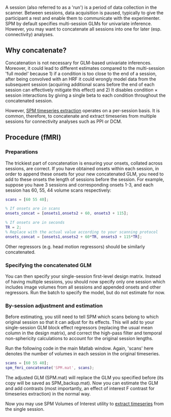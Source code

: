 A session (also referred to as a \'run\') is a period of data collection
in the scanner. Between sessions, data acquisition is paused, typically
to give the participant a rest and enable them to communicate with the
experimenter. SPM by default specifies multi-session GLMs for univariate
inference. However, you may want to concatenate all sessions into one
for later (esp. connectivity) analyses.

## Why concatenate?

Concatenation is not necessary for GLM-based univariate inferences.
Moreover, it could lead to different estimates compared to the
multi-session \'full model\' because 1) if a condition is too close to
the end of a session, after being convolved with an HRF it could wrongly
model data from the subsequent session (acquiring additional scans
before the end of each session can effectively mitigate this effect) and
2) It disables condition × session interactions by giving a single beta
to each condition throughout the concatenated session.

However, [SPM timeseries
extraction](SPM/Timeseries_extraction "wikilink") operates on a
per-session basis. It is common, therefore, to concatenate and extract
timeseries from multiple sessions for connectivity analyses such as PPI
or DCM.

## Procedure (fMRI)

### Preparations

The trickiest part of concatenation is ensuring your onsets, collated
across sessions, are correct. If you have obtained onsets within each
session, in order to append these onsets for your new concatenated GLM,
you need to add to these onsets the length of sessions before the
session. For example, suppose you have 3 sessions and corresponding
onsets 1-3, and each session has 60, 55, 44 volume scans respectively:

```matlab
scans = [60 55 40];

% If onsets are in scans
onsets_concat = [onsets1,onsets2 + 60, onsets3 + 115];

% If onsets are in seconds
TR = 2;
% Replace with the actual value according to your scanning protocol
onsets_concat = [onsets1,onsets2 + 60*TR, onsets3 + 115*TR];
```

Other regressors (e.g.
head motion regressors) should be similarly concatenated.

### Specifying the concatenated GLM

You can then specify your single-session first-level design matrix.
Instead of having multiple sessions, you should now specify only one
session which includes image volumes from all sessions and appended
onsets and other regressors. Run the batch to specify the model, but do
not estimate for now.

### By-session adjustment and estimation

Before estimating, you still need to tell SPM which scans belong to
which original session so that it can adjust for its effects. This will
add to your single-session GLM block effect regressors (replacing the
usual mean column in the design matrix), and correct the high-pass
filter and temporal non-sphericity calculations to account for the
original session lengths.

Run the following code in the main Matlab window. Again, \'scans\' here
denotes the number of volumes in each session in the original
timeseries.

```matlab
scans = [60 55 40];
spm_fmri_concatenate('SPM.mat', scans);
```

The adjusted GLM (SPM.mat) will replace the GLM you specified before
(its copy will be saved as SPM_backup.mat). Now you can estimate the GLM
and add contrasts (most importantly, an effect of interest F contrast
for timeseries extraction) in the normal way.

Now you may use SPM Volumes of Interest utility to [extract
timeseries](SPM/Timeseries_extraction "wikilink") from the single
session.
